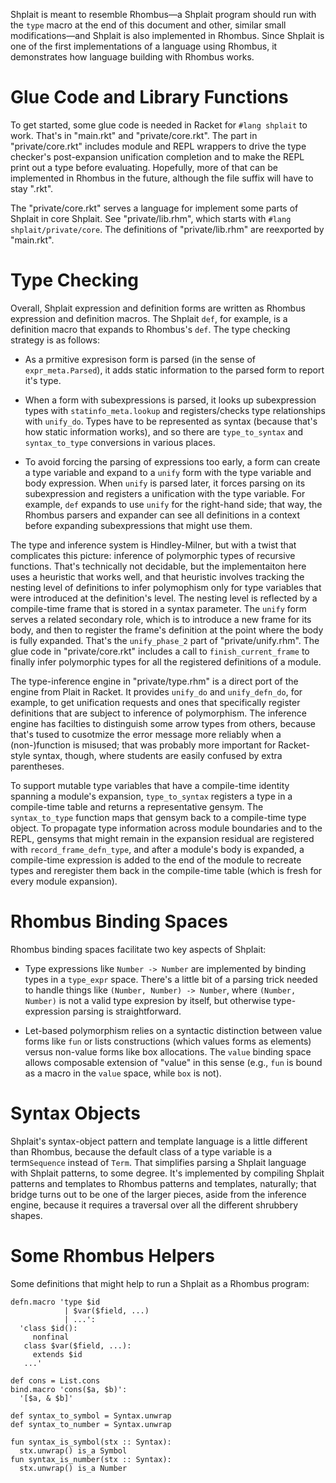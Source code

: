Shplait is meant to resemble Rhombus—a Shplait program should run with
the `type` macro at the end of this document and other, similar small
modifications—and Shplait is also implemented in Rhombus. Since
Shplait is one of the first implementations of a language using
Rhombus, it demonstrates how language building with Rhombus works.

Glue Code and Library Functions
===============================

To get started, some glue code is needed in Racket for `#lang shplait`
to work. That's in "main.rkt" and "private/core.rkt". The part in
"private/core.rkt" includes module and REPL wrappers to drive the type
checker's post-expansion unification completion and to make the REPL
print out a type before evaluating. Hopefully, more of that can be
implemented in Rhombus in the future, although the file suffix will
have to stay ".rkt".

The "private/core.rkt" serves a language for implement some parts of
Shplait in core Shplait. See "private/lib.rhm", which starts with
`#lang shplait/private/core`. The definitions of "private/lib.rhm"
are reexported by "main.rkt".

Type Checking
=============

Overall, Shplait expression and definition forms are written as
Rhombus expression and definition macros. The Shplait `def`, for
example, is a definition macro that expands to Rhombus's `def`. The
type checking strategy is as follows:

 * As a prmitive expresison form is parsed (in the sense of
   `expr_meta.Parsed`), it adds static information to the parsed form
   to report it's type.

 * When a form with subexpressions is parsed, it looks up
   subexpression types with `statinfo_meta.lookup` and
   registers/checks type relationships with `unify_do`. Types have to
   be represented as syntax (because that's how static information
   works), and so there are `type_to_syntax` and `syntax_to_type`
   conversions in various places.

 * To avoid forcing the parsing of expressions too early, a form can
   create a type variable and expand to a `unify` form with the type
   variable and body expression. When `unify` is parsed later, it
   forces parsing on its subexpression and registers a unification
   with the type variable. For example, `def` expands to use `unify`
   for the right-hand side; that way, the Rhombus parsers and expander
   can see all definitions in a context before expanding
   subexpressions that might use them.

The type and inference system is Hindley-Milner, but with a twist that
complicates this picture: inference of polymorphic types of recursive
functions. That's technically not decidable, but the implementaiton
here uses a heuristic that works well, and that heuristic involves
tracking the nesting level of definitions to infer polymophism only
for type variables that were introduced at the definition's level. The
nesting level is reflected by a compile-time frame that is stored in a
syntax parameter. The `unify` form serves a related secondary role,
which is to introduce a new frame for its body, and then to register
the frame's definition at the point where the body is fully expanded.
That's the `unify_phase_2` part of "private/unify.rhm". The glue code
in "private/core.rkt" includes a call to `finish_current_frame` to
finally infer polymorphic types for all the registered definitions of
a module.

The type-inference engine in "private/type.rhm" is a direct port of
the engine from Plait in Racket. It provides `unify_do` and
`unify_defn_do`, for example, to get unification requests and ones
that specifically register definitions that are subject to inference
of polymorphism. The inference engine has facilties to distinguish
some arrow types from others, because that's tused to cusotmize the
error message more reliably when a (non-)function is misused; that was
probably more important for Racket-style syntax, though, where
students are easily confused by extra parentheses.

To support mutable type variables that have a compile-time identity
spanning a module's expansion, `type_to_syntax` registers a type in a
compile-time table and returns a representative gensym. The
`syntax_to_type` function maps that gensym back to a compile-time type
object. To propagate type information across module boundaries and to
the REPL, gensyms that might remain in the expansion residual are
registered with `record_frame_defn_type`, and after a module's body is
expanded, a compile-time expression is added to the end of the module
to recreate types and reregister them back in the compile-time table
(which is fresh for every module expansion).

Rhombus Binding Spaces
======================

Rhombus binding spaces facilitate two key aspects of Shplait:

 * Type expressions like `Number -> Number` are implemented by binding
   types in a `type_expr` space. There's a little bit of a parsing
   trick needed to handle things like `(Number, Number) -> Number`,
   where `(Number, Number)` is not a valid type expresion by itself,
   but otherwise type-expression parsing is straightforward.

 * Let-based polymorphism relies on a syntactic distinction between
   value forms like `fun` or lists constructions (which values forms
   as elements) versus non-value forms like box allocations. The
   `value` binding space allows composable extension of "value" in
   this sense (e.g., `fun` is bound as a macro in the `value` space,
   while `box` is not).

Syntax Objects
==============

Shplait's syntax-object pattern and template language is a little
different than Rhombus, because the default class of a type variable
is a term`Sequence` instead of `Term`. That simplifies parsing a
Shplait language with Shplait patterns, to some degree. It's
implemented by compiling Shplait patterns and templates to Rhombus
patterns and templates, naturally; that bridge turns out to be one of
the larger pieces, aside from the inference engine, because it
requires a traversal over all the different shrubbery shapes.

Some Rhombus Helpers
====================

Some definitions that might help to run a Shplait as a Rhombus program:


```
defn.macro 'type $id
            | $var($field, ...)
            | ...':
  'class $id():
     nonfinal
   class $var($field, ...):
     extends $id
   ...'

def cons = List.cons
bind.macro 'cons($a, $b)':
  '[$a, & $b]'

def syntax_to_symbol = Syntax.unwrap
def syntax_to_number = Syntax.unwrap

fun syntax_is_symbol(stx :: Syntax):
  stx.unwrap() is_a Symbol
fun syntax_is_number(stx :: Syntax):
  stx.unwrap() is_a Number

```
